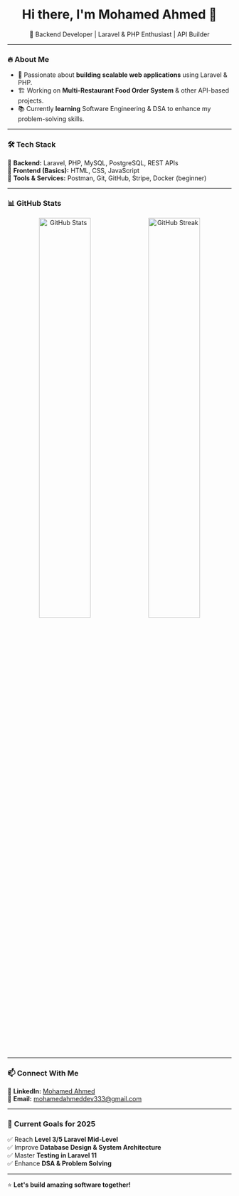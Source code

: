<h1 align="center">Hi there, I'm Mohamed Ahmed 👋</h1>

<p align="center">
🚀 Backend Developer | Laravel & PHP Enthusiast | API Builder  
</p>

---

### 🔥 **About Me**  
- 🎯 Passionate about **building scalable web applications** using Laravel & PHP.  
- 🏗️ Working on **Multi-Restaurant Food Order System** & other API-based projects.  
- 📚 Currently **learning** Software Engineering & DSA to enhance my problem-solving skills.  

---

### 🛠 **Tech Stack**  
🔹 **Backend:** Laravel, PHP, MySQL, PostgreSQL, REST APIs  
🔹 **Frontend (Basics):** HTML, CSS, JavaScript  
🔹 **Tools & Services:** Postman, Git, GitHub, Stripe, Docker (beginner)  

---

### 📊 **GitHub Stats**  
<p align="center">
  <img src="https://github-readme-stats.vercel.app/api?username=MohamedAhmedDev&show_icons=true&theme=radical" width="48%" alt="GitHub Stats" />
  <img src="https://github-readme-streak-stats.herokuapp.com/?user=MohamedAhmedDev&theme=radical" width="48%" alt="GitHub Streak" />
</p>

---

### 📫 **Connect With Me**  
💼 **LinkedIn:** [Mohamed Ahmed](https://www.linkedin.com/in/mohamed-ahmed-354a572a3)  
📧 **Email:** mohamedahmeddev333@gmail.com  

---

### 🚀 **Current Goals for 2025**  
✅ Reach **Level 3/5 Laravel Mid-Level**  
✅ Improve **Database Design & System Architecture**  
✅ Master **Testing in Laravel 11**  
✅ Enhance **DSA & Problem Solving**  

---

⭐ **Let's build amazing software together!**  
